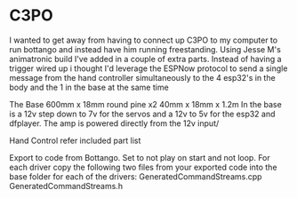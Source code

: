 # C3PO

 I wanted to get away from having to connect up C3PO to my computer to run bottango and instead have him running freestanding. Using Jesse M's animatronic build I've added in a couple of extra parts. Instead of having a trigger wired up i thought I'd leverage the ESPNow protocol to send a single message from the hand controller simultaneously to the 4 esp32's in the  body and the 1 in the base at the same time

The Base
 600mm x 18mm round pine x2
 40mm x 18mm x 1.2m
In the base is a 12v step down to 7v for the servos and a 12v to 5v for the esp32 and dfplayer. The amp is powered directly from the 12v input/

Hand Control
 refer included part list

Export to code from Bottango. Set to not play on start and not loop.
For each driver copy the following two files from your exported code into the base folder for each of the drivers:
GeneratedCommandStreams.cpp
GeneratedCommandStreams.h

